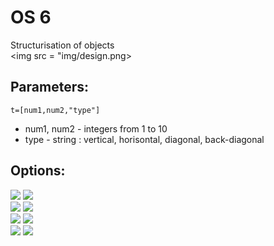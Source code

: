 # OS 6
Structurisation of objects  
<img src = "img/design.png>


## Parameters:
```t=[num1,num2,"type"]```
* num1, num2 - integers from 1 to 10
* type - string : vertical, horisontal, diagonal, back-diagonal


## Options:
<img src = "img/left-sector.png">  <img src = "img/right-sector.png">   
<img src = "img/left-sector1.png">  <img src = "img/right-sector1.png">   
<img src = "img/left-sector2.png">  <img src = "img/right-sector2.png">   
<img src = "img/left-sector3.png">  <img src = "img/right-sector3.png">   


